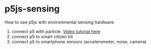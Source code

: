 # p5js-sensing

How to use p5js with environmental sensing hardware.

1) connect p5 with particle. [Video tutorial here](https://www.youtube.com/watch?v=0QjgnEBp__U)   
2) connect p5 to smart citizen kit   
3) connect p5 to smartphone sensors (accelerometer, noise, camera)  
